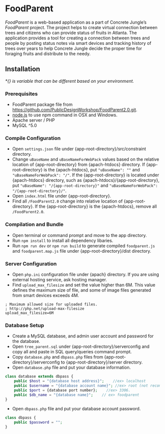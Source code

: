 # FoodParent
_FoodParent_ is a web-based application as a part of Concrete Jungle’s _FoodParent_ project. The project helps to create virtual connection between trees and citizens who can provide status of fruits in Atlanta. The application provides a tool for creating a connection between trees and people by posting status notes via smart devices and tracking history of trees over years to help Concrete Jungle decide the proper time for foraging fruits and distribute to the needy.

## Installation
_*{} is variable that can be different based on your environment._

### Prerequisites
* FoodParent package file from https://github.com/PublicDesignWorkshop/FoodParent2.0.git.
* [node.js](https://nodejs.org/en/) to use npm command in OSX and Windows.
* Apache server / PHP
* MySQL ^5.0

### Compile Configuration
* Open `settings.json` file under {app-root-directory}/src/constraint directory.
* Change `uBaseName` and `uBaseNameForWebPack` values based on the relative location of {app-root-directory} from {apach-htdocs} directory. If {app-root-directory} is the {apach-htdocs}, put `"uBaseName": ""` and `"uBaseNameForWebPack": "/"`. If the {app-root-directory} is located under {apach-htdocs} directory, such as {apach-htdocs}/{app-root-directory}, put `"uBaseName": "/{app-root-directory}"` and `"uBaseNameForWebPack": "/{app-root-directory}/"`.
* Open `index.html` file under {app-root-directory}.
* Find all `/FoodParent2.0` change into relative location of {app-root-directory}. If the {app-root-directory} is the {apach-htdocs}, remove all `/FoodParent2.0`.

### Compilation and Bundle
* Open terminal or command prompt and move to the app directory.
* Run `npm install` to install all dependency libaries.
* Run `npm run dev` or `npm run build` to generate compiled `foodparent.js` and `foodparent.map.js` file under {app-root-directory}/dist directory.

### Server Configuration
* Open `php.ini` configuration file under {apach} directory. If you are using external hosting service, ask hosting manager.
* Find `upload_max_filesize` and set the value higher than 6M. This value defines the maximum size of file, and some of image files generated from smart devices exceeds 4M.
```
; Maximum allowed size for uploaded files.
; http://php.net/upload-max-filesize
upload_max_filesize=6M
```

### Database Setup
* Create a MySQL database, and admin user account and password for the database.
* Open `tree_parent.sql` under {app-root-directory}/serverconfig and copy all and paste in SQL query/queries command prompt.
* Copy `database.php` and `dbpass.php` files from {app-root-directory}/serverconfig to {app-root-directory}/server directory.
* Open `database.php` file and put your database information.
```php
class database extends dbpass {
    public $host = "{database host address}";    //ex> localhost
    public $username = "{database account name}"; //ex> root (not recommended)
    public $port = {database port number};    //ex> 3306.
    public $db_name = "{database name}";    // ex> foodparent
}
```
* Open `dbpass.php` file and put your database account password.
```php
class dbpass {
    public $password = "";
}
```
